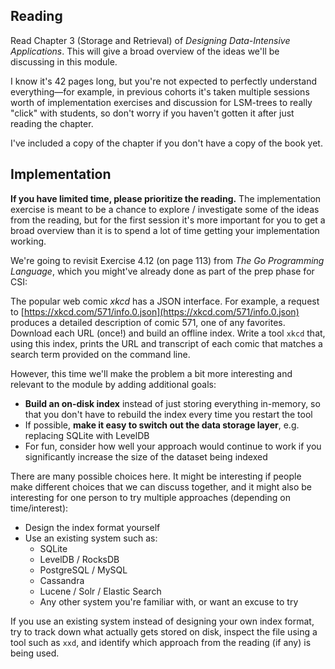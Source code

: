 ## Reading

Read Chapter 3 (Storage and Retrieval) of _Designing Data-Intensive Applications_. This will give a broad overview of the ideas we'll be discussing in this module.

I know it's 42 pages long, but you're not expected to perfectly understand everything—for example, in previous cohorts it's taken multiple sessions worth of implementation exercises and discussion for LSM-trees to really "click" with students, so don't worry if you haven't gotten it after just reading the chapter.

I've included a copy of the chapter if you don't have a copy of the book yet.

## Implementation

**If you have limited time, please prioritize the reading.** The implementation exercise is meant to be a chance to explore / investigate some of the ideas from the reading, but for the first session it's more important for you to get a broad overview than it is to spend a lot of time getting your implementation working.

We're going to revisit Exercise 4.12 (on page 113) from _The Go Programming Language_, which you might've already done as part of the prep phase for CSI:

The popular web comic _xkcd_ has a JSON interface. For example, a request to [https://xkcd.com/571/info.0.json](https://xkcd.com/571/info.0.json) produces a detailed description of comic 571, one of any favorites. Download each URL (once!) and build an offline index. Write a tool `xkcd` that, using this index, prints the URL and transcript of each comic that matches a search term provided on the command line.

However, this time we'll make the problem a bit more interesting and relevant to the module by adding additional goals:

- **Build an on-disk index** instead of just storing everything in-memory, so that you don't have to rebuild the index every time you restart the tool
- If possible, **make it easy to switch out the data storage layer**, e.g. replacing SQLite with LevelDB
- For fun, consider how well your approach would continue to work if you significantly increase the size of the dataset being indexed

There are many possible choices here. It might be interesting if people make different choices that we can discuss together, and it might also be interesting for one person to try multiple approaches (depending on time/interest):

- Design the index format yourself
- Use an existing system such as:
	- SQLite
	- LevelDB / RocksDB
	- PostgreSQL / MySQL
	- Cassandra
	- Lucene / Solr / Elastic Search
	- Any other system you're familiar with, or want an excuse to try

If you use an existing system instead of designing your own index format, try to track down what actually gets stored on disk, inspect the file using a tool such as `xxd`, and identify which approach from the reading (if any) is being used.